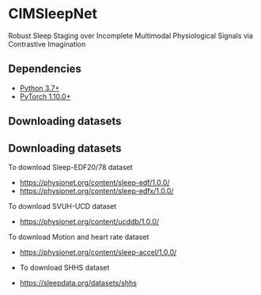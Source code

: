 # CIMSleepNet

 Robust Sleep Staging over Incomplete Multimodal Physiological Signals via Contrastive Imagination
## Dependencies
* [Python 3.7+](https://www.continuum.io/downloads)
* [PyTorch 1.10.0+](https://pytorch.org/)

## Downloading datasets
## Downloading datasets
To download Sleep-EDF20/78 dataset
* https://physionet.org/content/sleep-edf/1.0.0/
* https://physionet.org/content/sleep-edfx/1.0.0/

To download SVUH-UCD dataset
* https://physionet.org/content/ucddb/1.0.0/

To download Motion and heart rate dataset
* https://physionet.org/content/sleep-accel/1.0.0/

* To download SHHS dataset
* https://sleepdata.org/datasets/shhs

